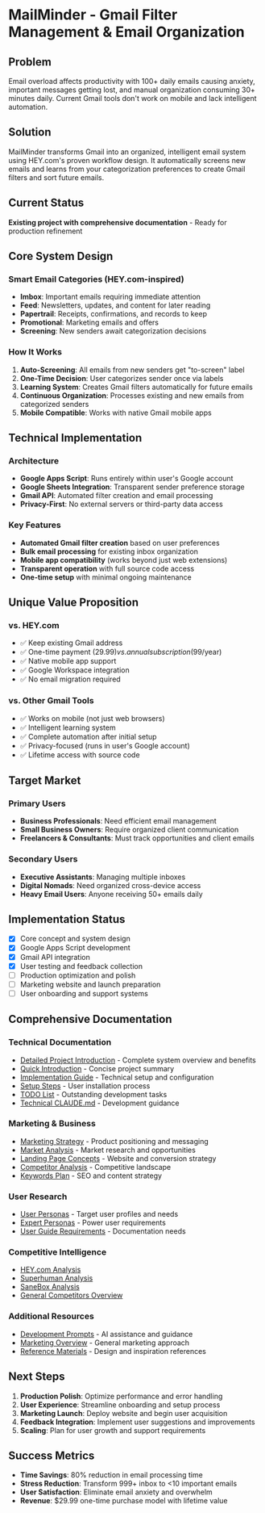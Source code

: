 # MailMinder - Gmail Filter Management & Email Organization

## Problem
Email overload affects productivity with 100+ daily emails causing anxiety, important messages getting lost, and manual organization consuming 30+ minutes daily. Current Gmail tools don't work on mobile and lack intelligent automation.

## Solution
MailMinder transforms Gmail into an organized, intelligent email system using HEY.com's proven workflow design. It automatically screens new emails and learns from your categorization preferences to create Gmail filters and sort future emails.

## Current Status
**Existing project with comprehensive documentation** - Ready for production refinement

## Core System Design

### Smart Email Categories (HEY.com-inspired)
- **Imbox**: Important emails requiring immediate attention
- **Feed**: Newsletters, updates, and content for later reading  
- **Papertrail**: Receipts, confirmations, and records to keep
- **Promotional**: Marketing emails and offers
- **Screening**: New senders await categorization decisions

### How It Works
1. **Auto-Screening**: All emails from new senders get "to-screen" label
2. **One-Time Decision**: User categorizes sender once via labels
3. **Learning System**: Creates Gmail filters automatically for future emails
4. **Continuous Organization**: Processes existing and new emails from categorized senders
5. **Mobile Compatible**: Works with native Gmail mobile apps

## Technical Implementation

### Architecture
- **Google Apps Script**: Runs entirely within user's Google account
- **Google Sheets Integration**: Transparent sender preference storage
- **Gmail API**: Automated filter creation and email processing
- **Privacy-First**: No external servers or third-party data access

### Key Features
- **Automated Gmail filter creation** based on user preferences
- **Bulk email processing** for existing inbox organization  
- **Mobile app compatibility** (works beyond just web extensions)
- **Transparent operation** with full source code access
- **One-time setup** with minimal ongoing maintenance

## Unique Value Proposition

### vs. HEY.com
- ✅ Keep existing Gmail address
- ✅ One-time payment ($29.99) vs. annual subscription ($99/year)  
- ✅ Native mobile app support
- ✅ Google Workspace integration
- ✅ No email migration required

### vs. Other Gmail Tools  
- ✅ Works on mobile (not just web browsers)
- ✅ Intelligent learning system
- ✅ Complete automation after initial setup
- ✅ Privacy-focused (runs in user's Google account)
- ✅ Lifetime access with source code

## Target Market

### Primary Users
- **Business Professionals**: Need efficient email management
- **Small Business Owners**: Require organized client communication
- **Freelancers & Consultants**: Must track opportunities and client emails

### Secondary Users
- **Executive Assistants**: Managing multiple inboxes
- **Digital Nomads**: Need organized cross-device access
- **Heavy Email Users**: Anyone receiving 50+ emails daily

## Implementation Status
- [x] Core concept and system design
- [x] Google Apps Script development
- [x] Gmail API integration
- [x] User testing and feedback collection
- [ ] Production optimization and polish
- [ ] Marketing website and launch preparation
- [ ] User onboarding and support systems

## Comprehensive Documentation

### Technical Documentation
- [Detailed Project Introduction](./docs/project_intro_detailed.md) - Complete system overview and benefits
- [Quick Introduction](./docs/project_intro_quick.md) - Concise project summary
- [Implementation Guide](./docs/guide.md) - Technical setup and configuration
- [Setup Steps](./docs/steps.md) - User installation process
- [TODO List](./docs/TODO.md) - Outstanding development tasks
- [Technical CLAUDE.md](./docs/CLAUDE.md) - Development guidance

### Marketing & Business
- [Marketing Strategy](./marketing/mailminder.md) - Product positioning and messaging
- [Market Analysis](./marketing/analysis.md) - Market research and opportunities
- [Landing Page Concepts](./marketing/landingpage.md) - Website and conversion strategy
- [Competitor Analysis](./competitors/competitors.md) - Competitive landscape
- [Keywords Plan](./marketing/keywords_plan.md) - SEO and content strategy

### User Research
- [User Personas](./personas/users.md) - Target user profiles and needs
- [Expert Personas](./personas/experts.md) - Power user requirements
- [User Guide Requirements](./user-guide/required-content.md) - Documentation needs

### Competitive Intelligence
- [HEY.com Analysis](./marketing/competitors/hey.md)
- [Superhuman Analysis](./marketing/competitors/superhuman.md)  
- [SaneBox Analysis](./marketing/competitors/sanebox.md)
- [General Competitors Overview](./docs/competitors.md)

### Additional Resources
- [Development Prompts](./docs/prompt.md) - AI assistance and guidance
- [Marketing Overview](./docs/marketing.md) - General marketing approach
- [Reference Materials](./references/hero.md) - Design and inspiration references

## Next Steps
1. **Production Polish**: Optimize performance and error handling
2. **User Experience**: Streamline onboarding and setup process
3. **Marketing Launch**: Deploy website and begin user acquisition
4. **Feedback Integration**: Implement user suggestions and improvements
5. **Scaling**: Plan for user growth and support requirements

## Success Metrics
- **Time Savings**: 80% reduction in email processing time
- **Stress Reduction**: Transform 999+ inbox to <10 important emails
- **User Satisfaction**: Eliminate email anxiety and overwhelm
- **Revenue**: $29.99 one-time purchase model with lifetime value